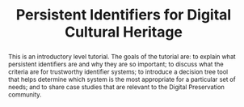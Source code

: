---
abstract: 'This is an introductory level tutorial. The goals of the tutorial are:
  to explain what persistent identifiers are and why they are so important; to discuss
  what the criteria are for trustworthy identifier systems; to introduce a decision
  tree tool that helps determine which system is the most appropriate for a particular
  set of needs; and to share case studies that are relevant to the Digital Preservation
  community.'
creators:
- van Veenendaal, Remco
- Hakala, Juha
- Ras, Marcel
- Lunghi, Maurizio
- Clark, Jonathan
date: null
document_url: https://services.phaidra.univie.ac.at/api/object/o:502826/download
grand_parent: iPRES
institutions: []
keywords: []
landing_page_url: https://phaidra.univie.ac.at/o:502826
language: eng
layout: publication
license: CC BY-NC-SA 3.0 AT
notes_url: null
parent: iPRES 2016
presentation_url: null
publication_type: tutorial
size: 118426
source_name: iPRES
title: Persistent Identifiers for Digital Cultural Heritage
year: 2016
---
